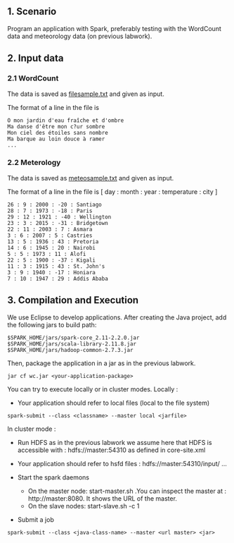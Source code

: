 ## 1. Scenario
Program an application with Spark, preferably testing with the WordCount data and meteorology data (on previous labwork). 

## 2. Input data
### 2.1 WordCount
The data is saved as [filesample.txt](https://github.com/honghanhh/bigdata/blob/master/data/filesample.txt) and given as input. 

The format of a line in the file is
```
O mon jardin d'eau fraîche et d'ombre
Ma danse d'être mon c?ur sombre
Mon ciel des étoiles sans nombre
Ma barque au loin douce à ramer
...
```

### 2.2 Meterology
The data is saved as [meteosample.txt](https://github.com/honghanhh/bigdata/blob/master/data/meteosample.txt) and given as input. 

The format of a line in the file is [ day : month : year : temperature : city ]
```
26 : 9 : 2000 : -20 : Santiago
28 : 7 : 1973 : -18 : Paris
29 : 12 : 1921 : -40 : Wellington
23 : 3 : 2015 : -31 : Bridgetown
22 : 11 : 2003 : 7 : Asmara
3 : 6 : 2007 : 5 : Castries
13 : 5 : 1936 : 43 : Pretoria
14 : 6 : 1945 : 20 : Nairobi
5 : 5 : 1973 : 11 : Alofi
22 : 5 : 1900 : -37 : Kigali
11 : 3 : 1915 : 43 : St. John's
3 : 9 : 1940 : -17 : Honiara
7 : 10 : 1947 : 29 : Addis Ababa
```

## 3. Compilation and Execution
We use Eclipse to develop applications. After creating the Java project, add the following jars to build path:
```
$SPARK_HOME/jars/spark-core_2.11-2.2.0.jar
$SPARK_HOME/jars/scala-library-2.11.8.jar
$SPARK_HOME/jars/hadoop-common-2.7.3.jar
```
Then, package the application in a jar as in the previous labwork.
```
jar cf wc.jar <your-application-package>
```

You can try to execute locally or in cluster modes.
Locally :
- Your application should refer to local files (local to the file system)
```
spark-submit --class <classname> --master local <jarfile>
```
In cluster mode :
- Run HDFS as in the previous labwork
	we assume here that HDFS is accessible with : hdfs://master:54310
	as defined in core-site.xml
- Your application should refer to hsfd files : hdfs://master:54310/input/ …
- Start the spark daemons
	- On the master node: start-master.sh .You can inspect the master at : http://master:8080. It shows the URL of the master.
    - On the slave nodes: 
        start-slave.sh -c 1 <url-master> 

- Submit a job
```	
spark-submit --class <java-class-name> --master <url master> <jar> 
```
